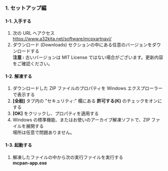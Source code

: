 ### 1. セットアップ編

#### 1-1. 入手する
1. 次の URL へアクセス  
https://www.a32kita.net/software/mcpxartnavi/
1. ダウンロード (Downloads) セクションの中にある任意のバージョンをダウンロードする  
**注意 :** 古いバージョンは MIT License ではない場合がございます。更新内容をご確認ください。

#### 1-2. 解凍する
1. ダウンロードした ZIP ファイルのプロパティを Windows エクスプローラーで表示する
1. **\[全般\]** タブ内の "セキュリティ:" 欄にある **許可する(K)** のチェックをオンにする
1. **\[OK\]** をクリックし、プロパティを適用する
1. Windows の標準機能、またはお使いのアーカイブ解凍ソフトで、ZIP ファイルを展開する  
場所は任意で問題ありません。

#### 1-3. 起動する
1. 解凍したファイルの中から次の実行ファイルを実行する  
**mcpan-app.exe**
